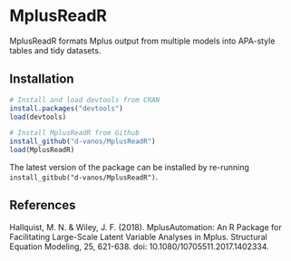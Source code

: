 # MplusReadR

MplusReadR formats Mplus output from multiple models into APA-style tables and tidy datasets.

## Installation
```R
# Install and load devtools from CRAN 
install.packages("devtools")
load(devtools)

# Install MplusReadR from Github 
install_github("d-vanos/MplusReadR")
load(MplusReadR)
```
The latest version of the package can be installed by re-running `install_gitbub("d-vanos/MplusReadR")`. 

## References
Hallquist, M. N. & Wiley, J. F. (2018). MplusAutomation: An R Package for Facilitating Large-Scale Latent Variable Analyses in Mplus. Structural Equation Modeling, 25, 621-638. doi: 10.1080/10705511.2017.1402334.
